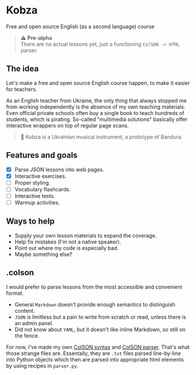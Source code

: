 # Kobza

Free and open source English (as a second language) course

> ⚠️ **Pre-alpha**  
> There are no actual lessons yet, just a functioning `ColSON -> HTML` parser.

## The idea

Let's make a free and open source English course happen, to make it easier for teachers.

As an English teacher from Ukraine, the only thing that always stopped me from working independently is the absence of my own teaching materials. Even official private schools often buy a single book to teach hundreds of students, which is pirating. So-called "multimedia solutions" basically offer interactive wrappers on top of regular page scans.

> 💅 Kobza is a Ukrainian musical instrument, a prototype of Bandura.

## Features and goals

- [x] Parse JSON lessons into web pages.
- [x] Interactive exercises.
- [ ] Proper styling.
- [ ] Vocabulary flashcards.
- [ ] Interactive tests.
- [ ] Warmup activities.

## Ways to help

- Supply your own lesson materials to expand the coverage.
- Help fix mistakes (I'm not a native speaker).
- Point out where my code is especially bad.
- Maybe something else?

## .colson

I would prefer to parse lessons from the most accessible and convenient format.

- General `Markdown` doesn't provide enough semantics to distinguish content.
- `JSON` is limitless but a pain to write from scratch or read, unless there is an admin panel.
- Did not know about `YAML`, but it doesn't like inline Markdown, so still on the fence.

For now, I've made my own [ColSON syntax](https://github.com/shushtain/colson-vscode) and [ColSON parser](https://github.com/shushtain/colson-pip). That's what those strange files are. Essentally, they are `.txt` files parsed line-by-line into Python objects which then are parsed into appropriate html elements by using recipes in `parser.py`.

<!-- ## Resources -->
